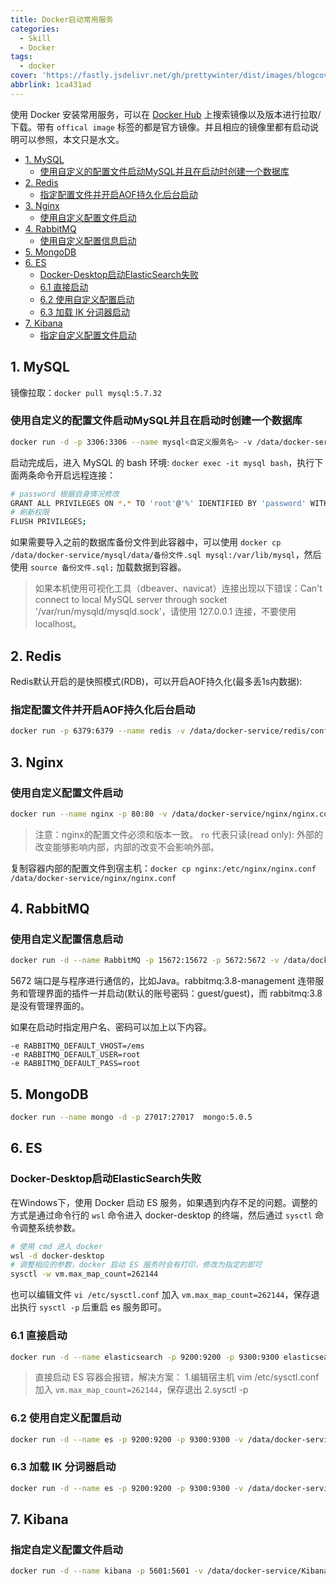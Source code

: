 ```yaml
---
title: Docker启动常用服务
categories:
  - Skill
  - Docker
tags:
  - docker
cover: 'https://fastly.jsdelivr.net/gh/prettywinter/dist/images/blogcover/docker.jpeg'
abbrlink: 1ca431ad
---
```


使用 Docker 安装常用服务，可以在 [Docker Hub](https://registry.hub.docker.com/) 上搜索镜像以及版本进行拉取/下载。带有 `offical image` 标签的都是官方镜像。并且相应的镜像里都有启动说明可以参照，本文只是水文。

<!-- more -->

<!-- @import "[TOC]" {cmd="toc" depthFrom=2 depthTo=2 orderedList=false} -->

<!-- code_chunk_output -->

- [1. MySQL](#1-mysql)
  - [使用自定义的配置文件启动MySQL并且在启动时创建一个数据库](#使用自定义的配置文件启动mysql并且在启动时创建一个数据库)
- [2. Redis](#2-redis)
  - [指定配置文件并开启AOF持久化后台启动](#指定配置文件并开启aof持久化后台启动)
- [3. Nginx](#3-nginx)
  - [使用自定义配置文件启动](#使用自定义配置文件启动)
- [4. RabbitMQ](#4-rabbitmq)
  - [使用自定义配置信息启动](#使用自定义配置信息启动)
- [5. MongoDB](#5-mongodb)
- [6. ES](#6-es)
  - [Docker-Desktop启动ElasticSearch失败](#docker-desktop启动elasticsearch失败)
  - [6.1 直接启动](#61-直接启动)
  - [6.2 使用自定义配置启动](#62-使用自定义配置启动)
  - [6.3 加载 IK 分词器启动](#63-加载-ik-分词器启动)
- [7. Kibana](#7-kibana)
  - [指定自定义配置文件启动](#指定自定义配置文件启动)

<!-- /code_chunk_output -->

## 1. MySQL

镜像拉取：`docker pull mysql:5.7.32`

### 使用自定义的配置文件启动MySQL并且在启动时创建一个数据库

```bash
docker run -d -p 3306:3306 --name mysql<自定义服务名> -v /data/docker-service/mysql/conf:/etc/mysql -v /data/docker-service/mysql/data:/var/lib/mysql -e MYSQL_ROOT_PASSWORD=root -v MYSQL_DATABASE=要创建的数据库名称 --restart=always mysql:5.7.32
```

启动完成后，进入 MySQL 的 bash 环境: `docker exec -it mysql bash`，执行下面两条命令开启远程连接：

```bash
# password 根据自身情况修改
GRANT ALL PRIVILEGES ON *.* TO 'root'@'%' IDENTIFIED BY 'password' WITH GRANT OPTION;
# 刷新权限
FLUSH PRIVILEGES;
```

如果需要导入之前的数据库备份文件到此容器中，可以使用 `docker cp /data/docker-service/mysql/data/备份文件.sql mysql:/var/lib/mysql`，然后使用 `source 备份文件.sql;` 加载数据到容器。

> 如果本机使用可视化工具（dbeaver、navicat）连接出现以下错误：Can't connect to local MySQL server through socket '/var/run/mysqld/mysqld.sock'，请使用 127.0.0.1 连接，不要使用 localhost。

## 2. Redis

Redis默认开启的是快照模式(RDB)，可以开启AOF持久化(最多丢1s内数据):

### 指定配置文件并开启AOF持久化后台启动

```bash
docker run -p 6379:6379 --name redis -v /data/docker-service/redis/conf:/usr/local/etc/redis -v /data/docker-service/redis/data:/data -d redis:6.2.5 redis-server /usr/local/etc/redis/redis.conf --appendonly yes
```

## 3. Nginx

### 使用自定义配置文件启动

```bash
docker run --name nginx -p 80:80 -v /data/docker-service/nginx/nginx.conf:/etc/nginx/nginx.conf:ro -v /data/docker-service/nginx/html:/usr/share/nginx/html -v /data/docker-service/nginx/log:/var/log/nginx -v /data/docker-service/nginx/conf.d:/etc/nginx/conf.d -d nginx:1.22
```

> 注意：nginx的配置文件必须和版本一致。
> `ro` 代表只读(read only): 外部的改变能够影响内部，内部的改变不会影响外部。

复制容器内部的配置文件到宿主机：`docker cp nginx:/etc/nginx/nginx.conf /data/docker-service/nginx/nginx.conf`

## 4. RabbitMQ

### 使用自定义配置信息启动

```bash
docker run -d --name RabbitMQ -p 15672:15672 -p 5672:5672 -v /data/docker-service/rabbitmq/rabbitmq.conf:/etc/rabbitmq/rabbitmq.conf rabbitmq:3.8-management
```

5672 端口是与程序进行通信的，比如Java。rabbitmq:3.8-management 连带服务和管理界面的插件一并启动(默认的账号密码：guest/guest)，而 rabbitmq:3.8 是没有管理界面的。

如果在启动时指定用户名、密码可以加上以下内容。

```bash{.line-numbers}
-e RABBITMQ_DEFAULT_VHOST=/ems
-e RABBITMQ_DEFAULT_USER=root
-e RABBITMQ_DEFAULT_PASS=root
```

## 5. MongoDB

```bash
docker run --name mongo -d -p 27017:27017  mongo:5.0.5
```

## 6. ES

### Docker-Desktop启动ElasticSearch失败

在Windows下，使用 Docker 启动 ES 服务，如果遇到内存不足的问题。调整的方式是通过命令行的 `wsl` 命令进入 docker-desktop 的终端，然后通过 `sysctl` 命令调整系统参数。

```bash
# 使用 cmd 进入 docker
wsl -d docker-desktop
# 调整相应的参数，docker 启动 ES 服务时会有打印，修改为指定的即可
sysctl -w vm.max_map_count=262144
```

也可以编辑文件 `vi /etc/sysctl.conf` 加入 `vm.max_map_count=262144`，保存退出执行 `sysctl -p` 后重启 es 服务即可。

### 6.1 直接启动

```bash
docker run -d --name elasticsearch -p 9200:9200 -p 9300:9300 elasticsearch:7.0
```

> 直接启动 ES 容器会报错，解决方案：
> 1.编辑宿主机 vim /etc/sysctl.conf 加入 `vm.max_map_count=262144`，保存退出
> 2.sysctl -p

### 6.2 使用自定义配置启动

```bash
docker run -d --name es -p 9200:9200 -p 9300:9300 -v /data/docker-service/es/data:/usr/share/elasticsearch/data -v /data/docker-service/es/config/elasticsearch.yml:/usr/share/elasticsearch/config/elasticsearch.yml elasticsearch:7.0
```

### 6.3 加载 IK 分词器启动

```bash
docker run -d --name es -p 9200:9200 -p 9300:9300 -v /data/docker-service/es/data:/usr/share/elasticsearch/data -v /data/docker-service/es/config/elasticsearch.yml:/usr/share/elasticsearch/config/elasticsearch.yml -v /data/docker-service/es/ik:/usr/share/elasticsearch/plugins/ik elasticsearch:7.0
```

## 7. Kibana

### 指定自定义配置文件启动

```bash
docker run -d --name kibana -p 5601:5601 -v /data/docker-service/Kibana/kibana.yml:/usr/share/kibana/config/kibana.yml Kibana:7.0
```
